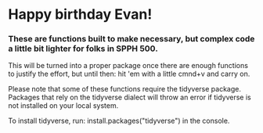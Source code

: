 <h1>Happy birthday Evan!</h1>
<h3>These are functions built to make necessary, but complex code a little bit lighter for folks in SPPH 500.</h3>
<p>This will be turned into a proper package once there are enough functions to justify the effort, but until then: hit 'em with a little cmnd+v and carry on.</p>
<p>Please note that some of these functions require the tidyverse package. Packages that rely on the tidyverse dialect will throw an error if tidyverse is not installed on your local system.</p>
<p>To install tidyverse, run: install.packages("tidyverse") in the console. </p>
